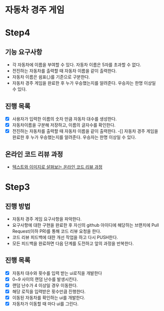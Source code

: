 # 자동차 경주 게임

# Step4
## 기능 요구사항
* 각 자동차에 이름을 부여할 수 있다. 자동차 이름은 5자를 초과할 수 없다.
* 전진하는 자동차를 출력할 때 자동차 이름을 같이 출력한다.
* 자동차 이름은 쉼표(,)를 기준으로 구분한다.
* 자동차 경주 게임을 완료한 후 누가 우승했는지를 알려준다. 우승자는 한명 이상일 수 있다.

## 진행 목록
-[x] 사용자가 입력한 이름의 숫자 만큼 자동차 대수를 생성한다.
-[x] 자동차이름을 구분해 저장하고, 이름의 글자수를 확인한다.
-[x] 전진하는 자동차를 출력할 때 자동차 이름을 같이 출력한다.
-[] 자동차 경주 게임을 완료한 후 누가 우승했는지를 알려준다. 우승자는 한명 이상일 수 있다.

## 온라인 코드 리뷰 과정
* [텍스트와 이미지로 살펴보는 온라인 코드 리뷰 과정](https://github.com/next-step/nextstep-docs/tree/master/codereview)

# Step3
## 진행 방법
* 자동차 경주 게임 요구사항을 파악한다.
* 요구사항에 대한 구현을 완료한 후 자신의 github 아이디에 해당하는 브랜치에 Pull Request(이하 PR)를 통해 코드 리뷰 요청을 한다.
* 코드 리뷰 피드백에 대한 개선 작업을 하고 다시 PUSH한다.
* 모든 피드백을 완료하면 다음 단계를 도전하고 앞의 과정을 반복한다.

## 진행 목록
-[x] 자동차 대수와 횟수를 입력 받는 ui로직을 개발한다
-[x] 0~9 사이의 랜덤 난수를 발생시킨다.
-[x] 랜덤 난수가 4 이상일 경우 이동한다. 
-[x] 해당 로직을 입력받은 횟수만큼 진행한다.
-[x] 이동된 자동차를 확인하는 ui를 개발한다.
-[x] 자동차가 이동할 때 마다 ui를 그린다. 